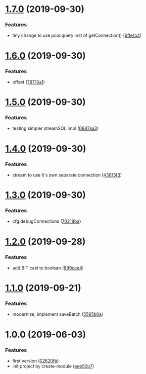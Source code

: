 # [1.7.0](https://github.com/NaturalCycles/mysql-lib/compare/v1.6.0...v1.7.0) (2019-09-30)


### Features

* tiny change to use pool.query inst of getConnection() ([6ffe1b4](https://github.com/NaturalCycles/mysql-lib/commit/6ffe1b4))

# [1.6.0](https://github.com/NaturalCycles/mysql-lib/compare/v1.5.0...v1.6.0) (2019-09-30)


### Features

* offset ([78710a1](https://github.com/NaturalCycles/mysql-lib/commit/78710a1))

# [1.5.0](https://github.com/NaturalCycles/mysql-lib/compare/v1.4.0...v1.5.0) (2019-09-30)


### Features

* testing simpler streamSQL impl ([0887aa3](https://github.com/NaturalCycles/mysql-lib/commit/0887aa3))

# [1.4.0](https://github.com/NaturalCycles/mysql-lib/compare/v1.3.0...v1.4.0) (2019-09-30)


### Features

* stream to use it's own separate connection ([43615f3](https://github.com/NaturalCycles/mysql-lib/commit/43615f3))

# [1.3.0](https://github.com/NaturalCycles/mysql-lib/compare/v1.2.0...v1.3.0) (2019-09-30)


### Features

* cfg.debugConnections ([70218ba](https://github.com/NaturalCycles/mysql-lib/commit/70218ba))

# [1.2.0](https://github.com/NaturalCycles/mysql-lib/compare/v1.1.0...v1.2.0) (2019-09-28)


### Features

* add BIT cast to boolean ([899cce4](https://github.com/NaturalCycles/mysql-lib/commit/899cce4))

# [1.1.0](https://github.com/NaturalCycles/mysql-lib/compare/v1.0.0...v1.1.0) (2019-09-21)


### Features

* modernize, implement saveBatch ([5595b6a](https://github.com/NaturalCycles/mysql-lib/commit/5595b6a))

# 1.0.0 (2019-06-03)


### Features

* first version ([02620fb](https://github.com/NaturalCycles/mysql-lib/commit/02620fb))
* init project by create-module ([eee50b7](https://github.com/NaturalCycles/mysql-lib/commit/eee50b7))
